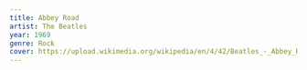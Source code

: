 ```yaml
---
title: Abbey Road
artist: The Beatles
year: 1969
genre: Rock
cover: https://upload.wikimedia.org/wikipedia/en/4/42/Beatles_-_Abbey_Road.jpg
---
```

